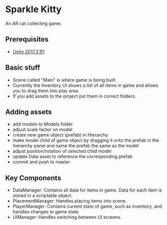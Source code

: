 # Sparkle Kitty
An AR cat collecting game.

## Prerequisites
- [Unity 2017.3.1f1](https://store.unity.com/download)

## Basic stuff
- Scene called "Main" is where game is being built.
- Currently the Inventory UI shows a list of all items in game and allows you to drag them into play area.
- If you add assets to the project put them in correct folders.

## Adding assets
- add models to Models folder
- adjust scale factor on model
- create new game object (prefab) in Hierarchy
- make model child of game object by dragging it onto the prefab in the hierarchy panel and name the prefab the same as the model
- adjust position/rotation of selected child model
- update Data asset to reference the corresponding prefab
- commit and push to master

## Key Components
- DataManager: Contains all data for items in game. Data for each item is stored in a scriptable object.
- PlacementManager: Handles placing items into scene.
- PlayerManager: Contains current state of game, such as inventory, and handles changes to game state.
- UIManager: Handles switching between UI screens.

